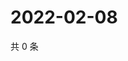 # 2022-02-08

共 0 条

<!-- BEGIN WEIBO -->
<!-- 最后更新时间 Tue Feb 08 2022 18:09:17 GMT+0800 (China Standard Time) -->

<!-- END WEIBO -->

